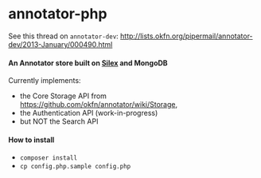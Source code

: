 # annotator-php

See this thread on `annotator-dev`: http://lists.okfn.org/pipermail/annotator-dev/2013-January/000490.html

#### An Annotator store built on [Silex](http://silex.sensiolabs.org/) and MongoDB

Currently implements:
 
 * the Core Storage API from https://github.com/okfn/annotator/wiki/Storage, 
 * the Authentication API (work-in-progress)
 * but NOT the Search API
 
#### How to install

 * `composer install`
 * `cp config.php.sample config.php`
 
